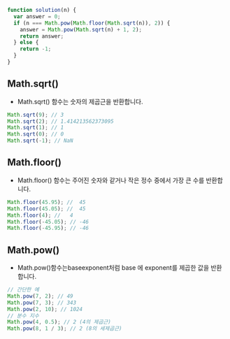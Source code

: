 ```javascript
function solution(n) {
  var answer = 0;
  if (n === Math.pow(Math.floor(Math.sqrt(n)), 2)) {
    answer = Math.pow(Math.sqrt(n) + 1, 2);
    return answer;
  } else {
    return -1;
  }
}
```

## Math.sqrt()

- Math.sqrt() 함수는 숫자의 제곱근을 반환합니다.

```javascript
Math.sqrt(9); // 3
Math.sqrt(2); // 1.414213562373095
Math.sqrt(1); // 1
Math.sqrt(0); // 0
Math.sqrt(-1); // NaN
```

## Math.floor()

- Math.floor() 함수는 주어진 숫자와 같거나 작은 정수 중에서 가장 큰 수를 반환합니다.

```javascript
Math.floor(45.95); //  45
Math.floor(45.05); //  45
Math.floor(4); //   4
Math.floor(-45.05); // -46
Math.floor(-45.95); // -46
```

## Math.pow()

- Math.pow()함수는baseexponent처럼 base 에 exponent를 제곱한 값을 반환합니다.

```javascript
// 간단한 예
Math.pow(7, 2); // 49
Math.pow(7, 3); // 343
Math.pow(2, 10); // 1024
// 분수 지수
Math.pow(4, 0.5); // 2 (4의 제곱근)
Math.pow(8, 1 / 3); // 2 (8의 세제곱근)
```
